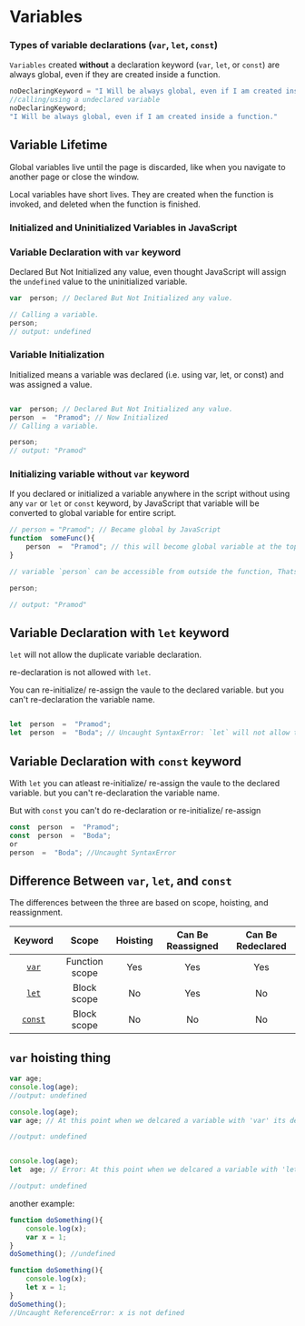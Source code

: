 # Variables

  
### Types of variable declarations (`var`, `let`, `const`)

 `Variables` created **without** a declaration keyword (`var`, `let`, or `const`) are always global, even if they are created inside a function.

```javascript
noDeclaringKeyword = "I Will be always global, even if I am created inside a function.";
//calling/using a undeclared variable
noDeclaringKeyword;
"I Will be always global, even if I am created inside a function."
```
## Variable Lifetime

Global variables live until the page is discarded, like when you navigate to another page or close the window.

Local variables have short lives. They are created when the function is invoked, and deleted when the function is finished.

### Initialized and Uninitialized Variables in JavaScript

  

### Variable Declaration with `var` keyword

Declared But Not Initialized any value, even thought JavaScript will assign the `undefined` value to the uninitialized variable.

```javascript
var  person; // Declared But Not Initialized any value.

// Calling a variable.
person;
// output: undefined

```

### Variable Initialization

Initialized means a variable was declared (i.e. using var, let, or const) and was assigned a value.

```javascript

var  person; // Declared But Not Initialized any value.
person  =  "Pramod"; // Now Initialized
// Calling a variable.

person;
// output: "Pramod"
```

### Initializing variable without `var` keyword
If you declared or initialized a variable anywhere in the script without using any `var` or `let` or `const` keyword, by JavaScript that variable will be converted to global variable for entire script.

```javascript
// person = "Pramod"; // Became global by JavaScript
function  someFunc(){
	person  =  "Pramod"; // this will become global variable at the top of script.
}

// variable `person` can be accessible from outside the function, Thats not the best practice.

person;

// output: "Pramod"

```

## Variable Declaration with `let` keyword
`let` will not allow the duplicate variable declaration.

re-declaration is not allowed with `let`.

You can re-initialize/ re-assign the vaule to the declared variable. but you can't re-declaration the variable name.

```javascript

let  person  =  "Pramod";
let  person  =  "Boda"; // Uncaught SyntaxError: `let` will not allow the duplicate variable declaration, re-declarations is not allowed with `let`.

```

## Variable Declaration with `const` keyword

With `let` you can atleast re-initialize/ re-assign the vaule to the declared variable. but you can't re-declaration the variable name.

But with `const` you can't do re-declaration or re-initialize/ re-assign
```javascript
const  person  =  "Pramod";
const  person  =  "Boda";
or
person  =  "Boda"; //Uncaught SyntaxError
```
## Difference Between  `var`,  `let`, and  `const`

The differences between the three are based on scope, hoisting, and reassignment.

| Keyword | Scope | Hoisting | Can Be Reassigned|Can Be Redeclared
|:--------:|:--------:|:--------:|:--------:|:--------:|
| [`var`](https://developer.mozilla.org/en-US/docs/Web/JavaScript/Reference/Statements/var) | Function scope | Yes | Yes | Yes|
|[`let`](https://developer.mozilla.org/en-US/docs/Web/JavaScript/Reference/Statements/let)| Block scope| No |Yes | No|
|[`const`](https://developer.mozilla.org/en-US/docs/Web/JavaScript/Reference/Statements/const)|Block scope|No|No|No|


## `var` hoisting thing

```javascript
var age;
console.log(age);
//output: undefined
```
```javascript
console.log(age);
var age; // At this point when we delcared a variable with 'var' its declaraion - hoisted at the top of the scope.

//output: undefined
```
```javascript

console.log(age);
let  age; // Error: At this point when we delcared a variable with 'let' its declaraion - hoisted at the same place(scope).

//output: undefined
```

another example:

```javascript
function doSomething(){
	console.log(x);
	var x = 1;
}
doSomething(); //undefined
```

```javascript
function doSomething(){
	console.log(x);
	let x = 1;
}
doSomething();
//Uncaught ReferenceError: x is not defined
```
<!--stackedit_data:
eyJoaXN0b3J5IjpbMTc5NTAzMTQ1OSwxODMwNDkzMTg0LC0xNT
kxOTcyODMsOTcxOTUwMzQ4LDU4OTEyMDE4NiwtMTg3Mjc5NTQy
OCwtMTAwODI3MTgzLDczMDk5ODExNl19
-->